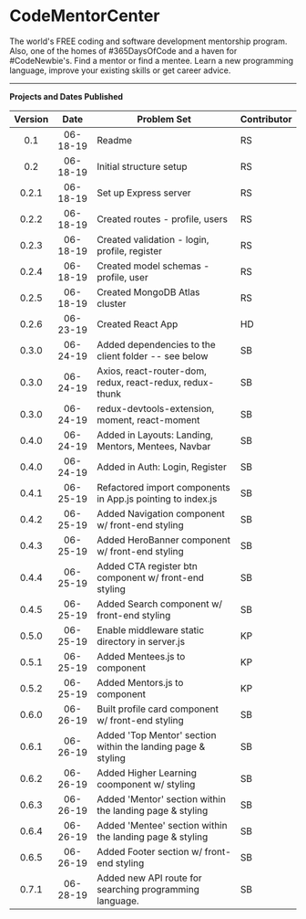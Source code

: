 # CodeMentorCenter

The world's FREE coding and software development mentorship program. Also, one of the homes of #365DaysOfCode and a haven for #CodeNewbie's. Find a mentor or find a mentee. Learn a new programming language, improve your existing skills or get career advice.

---

**Projects and Dates Published**

| Version |   Date   | Problem Set                                                  | Contributor |
| :-----: | :------: | ------------------------------------------------------------ | ----------- |
|   0.1   | 06-18-19 | Readme                                                       | RS          |
|   0.2   | 06-18-19 | Initial structure setup                                      | RS          |
|  0.2.1  | 06-18-19 | Set up Express server                                        | RS          |
|  0.2.2  | 06-18-19 | Created routes - profile, users                              | RS          |
|  0.2.3  | 06-18-19 | Created validation - login, profile, register                | RS          |
|  0.2.4  | 06-18-19 | Created model schemas - profile, user                        | RS          |
|  0.2.5  | 06-18-19 | Created MongoDB Atlas cluster                                | RS          |
|  0.2.6  | 06-23-19 | Created React App                                            | HD          |
|  0.3.0  | 06-24-19 | Added dependencies to the client folder -- see below         | SB          |
|  0.3.0  | 06-24-19 | Axios, react-router-dom, redux, react-redux, redux-thunk     | SB          |
|  0.3.0  | 06-24-19 | redux-devtools-extension, moment, react-moment               | SB          |
|  0.4.0  | 06-24-19 | Added in Layouts: Landing, Mentors, Mentees, Navbar          | SB          |
|  0.4.0  | 06-24-19 | Added in Auth: Login, Register                               | SB          |
|  0.4.1  | 06-25-19 | Refactored import components in App.js pointing to index.js  | SB          |
|  0.4.2  | 06-25-19 | Added Navigation component w/ front-end styling              | SB          |
|  0.4.3  | 06-25-19 | Added HeroBanner component w/ front-end styling              | SB          |
|  0.4.4  | 06-25-19 | Added CTA register btn component w/ front-end styling        | SB          |
|  0.4.5  | 06-25-19 | Added Search component w/ front-end styling                  | SB          |
|  0.5.0  | 06-25-19 | Enable middleware static directory in server.js              | KP          |
|  0.5.1  | 06-25-19 | Added Mentees.js to component                                | KP          |
|  0.5.2  | 06-25-19 | Added Mentors.js to component                                | KP          |
|  0.6.0  | 06-26-19 | Built profile card component w/ front-end styling            | SB          |
|  0.6.1  | 06-26-19 | Added 'Top Mentor' section within the landing page & styling | SB          |
|  0.6.2  | 06-26-19 | Added Higher Learning coomponent w/ styling                  | SB          |
|  0.6.3  | 06-26-19 | Added 'Mentor' section within the landing page & styling     | SB          |
|  0.6.4  | 06-26-19 | Added 'Mentee' section within the landing page & styling     | SB          |
|  0.6.5  | 06-26-19 | Added Footer section w/ front-end styling                    | SB          |
|  0.7.1  | 06-28-19 | Added new API route for searching programming language.      | SB          |
